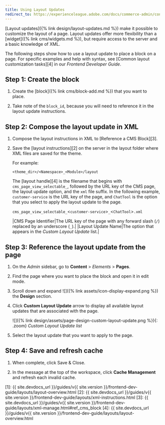 ```yaml
---
title: Using Layout Updates
redirect_to: https://experienceleague.adobe.com/docs/commerce-admin/content-design/design/layout/layout-updates.html
---
```


[Layout updates]({% link design/layout-updates.md %}) make it possible to customize the layout of a page. Layout updates offer more flexibility than a [widget]({% link cms/widgets.md %}), but require access to the server and a basic knowledge of XML.

The following steps show how to use a layout update to place a block on a page. For specific examples and help with syntax, see [Common layout customization tasks][4] in our _Frontend Developer Guide_.

## Step 1: Create the block

1. Create the [block]({% link cms/block-add.md %}) that you want to place.

1. Take note of the `block_id`, because you will need to reference it in the layout update instructions.

## Step 2: Compose the layout update in XML

1. Compose the layout instructions in XML to [Reference a CMS Block][3].

1. Save the [layout instructions][2] on the server in the layout folder where XML files are saved for the theme.

   For example:

   `<theme_dir>/<Namespace>_<Module>/layout`

   The [layout handle][4] is the filename that begins with `cms_page_view_selectable_`, followed by the URL key of the CMS page, the layout update option, and the `xml` file suffix. In the following example, `customer-service` is the URL key of the page, and `ChatTool` is the option that you select to apply the layout update to the page.

   `cms_page_view_selectable_`<`customer-service`>`_`<`ChatTool`>`.xml`

   |CMS Page Identifier|The URL key of the page with any forward slash (`/`) replaced by an underscore (`_`).|
   |Layout Update Name|The option that appears in the _Custom Layout Update_ list.|

## Step 3: Reference the layout update from the page

1. On the _Admin_ sidebar, go to **Content** > _Elements_ > **Pages**.

1. Find the page where you want to place the block and open it in edit mode.

1. Scroll down and expand ![]({% link assets/icon-display-expand.png %}) the **Design** section.

1. Click **Custom Layout Update** arrow to display all available layout updates that are associated with the page.

   ![]({% link design/assets/page-design-custom-layout-update.png %}){: .zoom}
   _Custom Layout Update list_

1. Select the layout update that you want to apply to the page.

## Step 4: Save and refresh cache

1. When complete, click <span class="btn">Save & Close</span>.

1. In the message at the top of the workspace, click **Cache Management** and refresh each invalid cache.

[1]: {{ site.devdocs_url }}/guides/v{{ site.version }}/frontend-dev-guide/layouts/layout-overview.html
[2]: {{ site.devdocs_url }}/guides/v{{ site.version }}/frontend-dev-guide/layouts/xml-instructions.html
[3]: {{ site.devdocs_url }}/guides/v{{ site.version }}/frontend-dev-guide/layouts/xml-manage.html#ref_cms_block
[4]: {{ site.devdocs_url }}/guides/v{{ site.version }}/frontend-dev-guide/layouts/layout-overview.html
